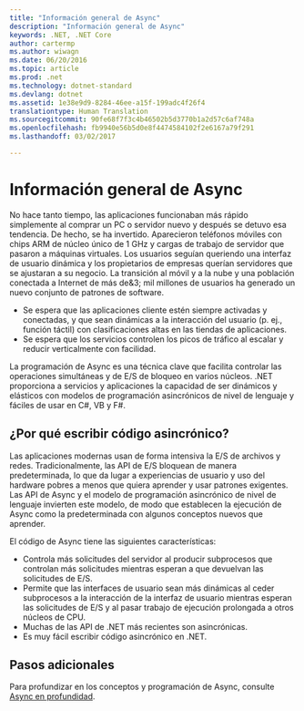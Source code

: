 ```yaml
---
title: "Información general de Async"
description: "Información general de Async"
keywords: .NET, .NET Core
author: cartermp
ms.author: wiwagn
ms.date: 06/20/2016
ms.topic: article
ms.prod: .net
ms.technology: dotnet-standard
ms.devlang: dotnet
ms.assetid: 1e38e9d9-8284-46ee-a15f-199adc4f26f4
translationtype: Human Translation
ms.sourcegitcommit: 90fe68f7f3c4b46502b5d3770b1a2d57c6af748a
ms.openlocfilehash: fb9940e56b5d0e8f4474584102f2e6167a79f291
ms.lasthandoff: 03/02/2017

---
```


# <a name="async-overview"></a>Información general de Async

No hace tanto tiempo, las aplicaciones funcionaban más rápido simplemente al comprar un PC o servidor nuevo y después se detuvo esa tendencia. De hecho, se ha invertido. Aparecieron teléfonos móviles con chips ARM de núcleo único de 1 GHz y cargas de trabajo de servidor que pasaron a máquinas virtuales. Los usuarios seguían queriendo una interfaz de usuario dinámica y los propietarios de empresas querían servidores que se ajustaran a su negocio. La transición al móvil y a la nube y una población conectada a Internet de más de&3; mil millones de usuarios ha generado un nuevo conjunto de patrones de software. 

* Se espera que las aplicaciones cliente estén siempre activadas y conectadas, y que sean dinámicas a la interacción del usuario (p. ej., función táctil) con clasificaciones altas en las tiendas de aplicaciones.
* Se espera que los servicios controlen los picos de tráfico al escalar y reducir verticalmente con facilidad. 

La programación de Async es una técnica clave que facilita controlar las operaciones simultáneas y de E/S de bloqueo en varios núcleos. .NET proporciona a servicios y aplicaciones la capacidad de ser dinámicos y elásticos con modelos de programación asincrónicos de nivel de lenguaje y fáciles de usar en C#, VB y F#.

## <a name="why-write-async-code"></a>¿Por qué escribir código asincrónico?

Las aplicaciones modernas usan de forma intensiva la E/S de archivos y redes. Tradicionalmente, las API de E/S bloquean de manera predeterminada, lo que da lugar a experiencias de usuario y uso del hardware pobres a menos que quiera aprender y usar patrones exigentes. Las API de Async y el modelo de programación asincrónico de nivel de lenguaje invierten este modelo, de modo que establecen la ejecución de Async como la predeterminada con algunos conceptos nuevos que aprender.

El código de Async tiene las siguientes características:

* Controla más solicitudes del servidor al producir subprocesos que controlan más solicitudes mientras esperan a que devuelvan las solicitudes de E/S.
* Permite que las interfaces de usuario sean más dinámicas al ceder subprocesos a la interacción de la interfaz de usuario mientras esperan las solicitudes de E/S y al pasar trabajo de ejecución prolongada a otros núcleos de CPU.
* Muchas de las API de .NET más recientes son asincrónicas.
* Es muy fácil escribir código asincrónico en .NET.

## <a name="whats-next"></a>Pasos adicionales

Para profundizar en los conceptos y programación de Async, consulte [Async en profundidad](async-in-depth.md).


